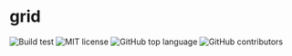 # grid

![Build test](https://img.shields.io/github/actions/workflow/status/yzhu27/grid/test.yml)
![MIT license](https://img.shields.io/github/license/yzhu27/grid)
![GitHub top language](https://img.shields.io/github/languages/top/yzhu27/grid)
![GitHub contributors](https://img.shields.io/github/contributors/yzhu27/grid)